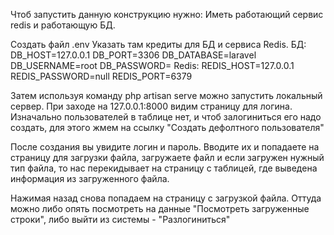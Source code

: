 Чтоб запустить данную конструкцию нужно:
Иметь работающий сервис redis и работающую БД.

Создать файл .env
Указать там кредиты для БД и сервиса Redis.
БД:
DB_HOST=127.0.0.1
DB_PORT=3306
DB_DATABASE=laravel
DB_USERNAME=root
DB_PASSWORD=
Redis:
REDIS_HOST=127.0.0.1
REDIS_PASSWORD=null
REDIS_PORT=6379

Затем используя команду php artisan serve можно запустить локальный сервер. 
При заходе на 127.0.0.1:8000 видим страницу для логина.
Изначально пользователей в таблице нет, и чтоб залогиниться его надо создать, для этого жмем на ссылку
"Создать дефолтного пользователя"

После создания вы увидите логин и пароль.
Вводите их и попадаете на страницу для загрузки файла, загружаете файл и если загружен нужный тип файла, то нас перекидывает на страницу с таблицей, где выведена информация из загруженного файла.

Нажимая назад снова попадаем на страницу с загрузкой файла. Оттуда можно либо опять посмотреть на данные "Посмотреть загруженные строки", либо выйти из системы - "Разлогиниться"
